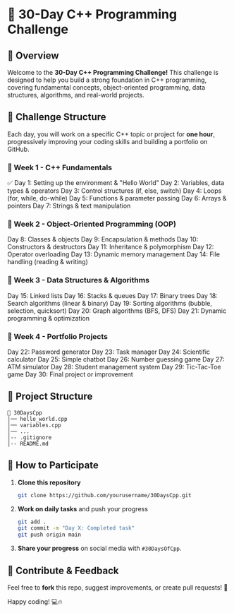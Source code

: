 # 🚀 30-Day C++ Programming Challenge

## 📌 Overview
Welcome to the **30-Day C++ Programming Challenge!** This challenge is designed to help you build a strong foundation in C++ programming, covering fundamental concepts, object-oriented programming, data structures, algorithms, and real-world projects.

## 📅 Challenge Structure
Each day, you will work on a specific C++ topic or project for **one hour**, progressively improving your coding skills and building a portfolio on GitHub.

### 🔹 Week 1 - C++ Fundamentals
✅ Day 1: Setting up the environment & "Hello World"
Day 2: Variables, data types & operators
Day 3: Control structures (if, else, switch)
Day 4: Loops (for, while, do-while)
Day 5: Functions & parameter passing
Day 6: Arrays & pointers
Day 7: Strings & text manipulation

### 🔹 Week 2 - Object-Oriented Programming (OOP)
Day 8: Classes & objects
Day 9: Encapsulation & methods
Day 10: Constructors & destructors
Day 11: Inheritance & polymorphism
Day 12: Operator overloading
Day 13: Dynamic memory management
Day 14: File handling (reading & writing)

### 🔹 Week 3 - Data Structures & Algorithms
Day 15: Linked lists
Day 16: Stacks & queues
Day 17: Binary trees
Day 18: Search algorithms (linear & binary)
Day 19: Sorting algorithms (bubble, selection, quicksort)
Day 20: Graph algorithms (BFS, DFS)
Day 21: Dynamic programming & optimization

### 🔹 Week 4 - Portfolio Projects
Day 22: Password generator
Day 23: Task manager
Day 24: Scientific calculator
Day 25: Simple chatbot
Day 26: Number guessing game
Day 27: ATM simulator
Day 28: Student management system
Day 29: Tic-Tac-Toe game
Day 30: Final project or improvement

## 📂 Project Structure
```
📂 30DaysCpp
│── hello_world.cpp
│── variables.cpp
│── ...
│-- .gitignore
│-- README.md
```

## 🚀 How to Participate
1. **Clone this repository**
   ```bash
   git clone https://github.com/yourusername/30DaysCpp.git
   ```
2. **Work on daily tasks** and push your progress
   ```bash
   git add .
   git commit -m "Day X: Completed task"
   git push origin main
   ```
3. **Share your progress** on social media with `#30DaysOfCpp`.

## 🌟 Contribute & Feedback
Feel free to **fork** this repo, suggest improvements, or create pull requests! 🚀

Happy coding! 💻🔥

